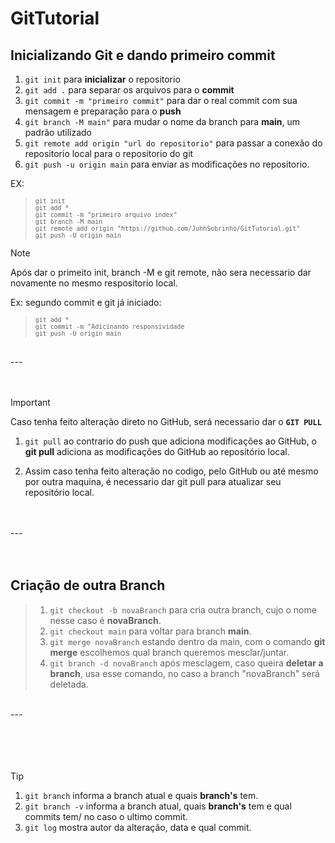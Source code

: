 # GitTutorial
## Inicializando Git e dando primeiro commit
1. `git init` para **inicializar** o repositorio<br>
1. `git add .` para separar os arquivos para o **commit**<br>
1. `git commit -m "primeiro commit"` para dar o real commit com sua mensagem e preparação para o **push**<br>
1. `git branch -M main"` para mudar o nome da branch para **main**, um padrão utilizado<br>
1. `git remote add origin "url do repositorio"` para passar a conexão do repositorio local para o repositorio do git<br>
1. `git push -u origin main` para enviar as modificações no repositorio.

 EX:
><sub> `git init `</sub><br>
><sub> `git add *`</sub><br>
><sub> `git commit -m "primeiro arquivo index"`</sub><br>
><sub> `git branch -M main`</sub><br>
><sub> `git remote add origin "https://github.com/JuhhSobrinho/GitTutorial.git"`</sub><br>
><sub> `git push -U origin main`</sub><br>

> [!NOTE]
> Após dar o primeito init, branch -M e git remote, não sera necessario dar novamente no mesmo respositorio local.

Ex: segundo commit e git já iniciado:
><sub> `git add *`</sub><br>
><sub> `git commit -m "Adicinando responsividade`</sub><br>
><sub> `git push -U origin main`</sub><br>
<br>
---
<br>
<br>
<br>

> [!IMPORTANT]
> Caso tenha feito alteração direto no GitHub, será necessario dar o **`GIT PULL`**

1. `git pull` ao contrario do push que adiciona modificações ao GitHub, o **git pull** adiciona as modificações do GitHub ao repositório local.

1. Assim caso tenha feito alteração no codigo, pelo GitHub ou até mesmo por outra maquina, é necessario dar git pull para atualizar seu repositório local.
<br>
<br>
---
<br>
<br>
<br>

## Criação de outra Branch
> 1. `git checkout -b novaBranch` para cria outra branch, cujo o nome nesse caso é **novaBranch**.
> 1. `git checkout main` para voltar para branch **main**.
> 1. `git merge novaBranch` estando dentro da main, com o comando **git merge** escolhemos qual branch queremos mesclar/juntar.
> 1. `git branch -d novaBranch` após mesclagem, caso queira **deletar a branch**, usa esse comando, no caso a branch "novaBranch" será deletada.
<br>
---
<br>
<br>
<br>
<br>
<br>

> [!TIP]
> 1. `git branch` informa a branch atual e quais **branch's** tem.<br>
> 1. `git branch -v` informa a branch atual, quais **branch's** tem e qual commits tem/ no caso o ultimo commit. <br>
> 1. `git log` mostra autor da alteração, data e qual commit.